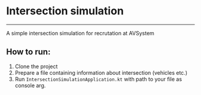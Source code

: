 # Intersection simulation

--------
A simple intersection simulation for recrutation at AVSystem


## How to run:
1. Clone the project
2. Prepare a file containing information about intersection (vehicles etc.)
3. Run `IntersectionSimulationApplication.kt` with path to your file as console arg.